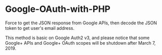 # Google-OAuth-with-PHP
Force to get the JSON response from Google APIs, then decode the JSON token to get user's email address.

This method is basic on Google Auth2 v3, and please notice that some Google+ APIs and Google+ OAuth scopes will be shutdown after March 7, 2019.

